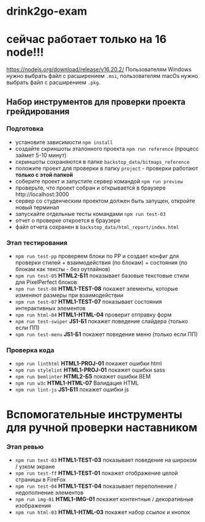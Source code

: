 # drink2go-exam


# сейчас работает только на **16** node!!!
https://nodejs.org/download/release/v16.20.2/
Пользователям Windows нужно выбрать файл с расширением `.msi`, пользователям macOs нужно выбрать файл с расширением `.pkg`.


## Набор инструментов для проверки проекта грейдирования

### Подготовка 
- установите зависимости `npm install`
- создайте скриншоты эталонного проекта `npm run reference` (процесс займет 5-10 минут)
- скриншоты сохраняются в папке `backstop_data/bitmaps_reference`
- положите проект для проверки в папку `project` - проверки работают **только с этой папкой**
- соберите проект и запустите сервер командой `npm run preview`
- проверьте, что проект собран и открывается в браузере http://localhost:3000
- сервер со студенческим проектом должен быть запущен, откройте новый терминал 
- запускайте отдельные тесты командами `npm run test-03`
- отчет о проверке откроется в браузере
- файл отчета сохранен в `backstop_data/html_report/index.html`

### Этап тестирования
- `npm run test-pp` проверяем блоки по PP и создает конфиг для проверки стилей + взаимодействия (по блокам) + состояния (по блокам как тексты - без оутлайнов)
- `npm run test-05` **HTML2-Б11** показывает базовые текстовые стили для PixelPerfect блоков
- `npm run test-08` **HTML1-TEST-08** покажет элементы, которые изменяют размеры при взаимодействии
- `npm run test-07` **HTML1-TEST-07** показывает состояния интерактивных элементов
- `npm run html-04` **HTML1-HTML-04** проверит отправку форм
- `npm run test-swiper` **JS1-Б1** покажет поведение слайдера (только если ПП)
- `npm run test-menu` **JS1-Б1** покажет поведение меню (только если ПП)

### Проверка кода
- `npm run linthtml` **HTML1-PROJ-01** покажет ошибки html
- `npm run stylelint` **HTML1-PROJ-01** покажет ошибки sass
- `npm run bemlinter` **HTML2-Б5** покажет ошибки BEM
- `npm run w3c` **HTML1-HTML-07** Валидация HTML
- `npm run lint-js` **JS1-Б11** покажет ошибки js

# Вспомогательные инструменты для ручной проверки наставником

### Этап ревью
- `npm run test-03` **HTML1-TEST-03** показывает поведение на широком / узком экране
- `npm run test-ff` **HTML1-TEST-01** покажет отображение целой страницы в FireFox
- `npm run test-04` **HTML1-TEST-04** показывает переполнение / недополнение элементов
- `npm run img-01` **HTML1-IMG-01** покажет контентные / декоративные изображения
- `npm run html-03` **HTML1-HTML-03** покажет набор ссылок и кнопок
